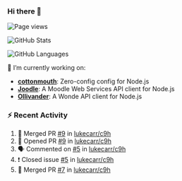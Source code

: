 ### Hi there 👋

![Page views](https://visitor-badge.glitch.me/badge?page_id=lukecarr.lukecarr)

![GitHub Stats](https://github-readme-stats.vercel.app/api?username=lukecarr&show_icons=true)

![GitHub Languages](https://github-readme-stats.vercel.app/api/top-langs?username=lukecarr&layout=compact)

🔭 I’m currently working on:

- **[cottonmouth](https://github.com/lukecarr/c9h)**: Zero-config config for Node.js
- **[Joodle](https://github.com/lukecarr/joodle)**: A Moodle Web Services API client for Node.js
- **[Ollivander](https://github.com/lukecarr/ollivander)**: A Wonde API client for Node.js

### :zap: Recent Activity

<!--START_SECTION:activity-->
1. 🎉 Merged PR [#9](https://github.com/lukecarr/c9h/pull/9) in [lukecarr/c9h](https://github.com/lukecarr/c9h)
2. 💪 Opened PR [#9](https://github.com/lukecarr/c9h/pull/9) in [lukecarr/c9h](https://github.com/lukecarr/c9h)
3. 🗣 Commented on [#5](https://github.com/lukecarr/c9h/issues/5) in [lukecarr/c9h](https://github.com/lukecarr/c9h)
4. ❗️ Closed issue [#5](https://github.com/lukecarr/c9h/issues/5) in [lukecarr/c9h](https://github.com/lukecarr/c9h)
5. 🎉 Merged PR [#7](https://github.com/lukecarr/c9h/pull/7) in [lukecarr/c9h](https://github.com/lukecarr/c9h)
<!--END_SECTION:activity-->
